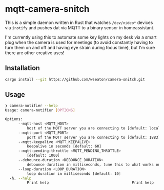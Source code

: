 # mqtt-camera-snitch

This is a simple daemon written in Rust that watches `/dev/video*` devices via `inotify` and pushes dat via MQTT to a binary sensor in homeassistant.

I'm currently using this to automate some key lights on my desk via a smart plug when the camera is used for meetings (to avoid constantly having to turn them on and off and having eye strain during focus time), but I'm sure there are other creative uses!

## Installation

```sh
cargo install --git https://github.com/wseaton/camera-snitch.git
```

## Usage

```sh
❯ camera-notifier --help
Usage: camera-notifier [OPTIONS]

Options:
      --mqtt-host <MQTT_HOST>
          host of the MQTT server you are connecting to [default: localhost]
      --mqtt-port <MQTT_PORT>
          port of the MQTT server you are connecting to [default: 1883]
      --mqtt-keepalive <MQTT_KEEPALIVE>
          keepalive in seconds [default: 60]
      --mqtt-pending-throttle <MQTT_PENDING_THROTTLE>
          [default: 1000]
      --debounce-duration <DEBOUNCE_DURATION>
          debounce duration in milliseconds, tune this to what works on your system [default: 300]
      --loop-duration <LOOP_DURATION>
          loop duration in milliseconds [default: 10]
  -h, --help
          Print help                                      Print help
```
